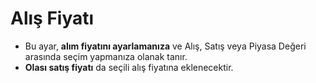 # **Alış Fiyatı**

- Bu ayar, **alım fiyatını ayarlamanıza** ve Alış, Satış veya Piyasa Değeri arasında seçim yapmanıza olanak tanır.
- **Olası satış fiyatı** da seçili alış fiyatına eklenecektir.